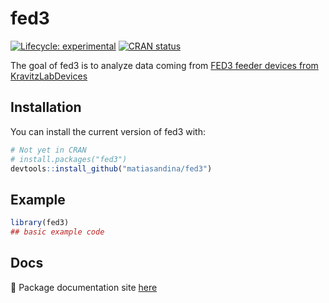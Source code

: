 # fed3

<!-- badges: start -->
[![Lifecycle: experimental](https://img.shields.io/badge/lifecycle-experimental-orange.svg)](https://lifecycle.r-lib.org/articles/stages.html#experimental)
[![CRAN status](https://www.r-pkg.org/badges/version/fed3)](https://CRAN.R-project.org/package=fed3)
<!-- badges: end -->

The goal of fed3 is to analyze data coming from [FED3 feeder devices from KravitzLabDevices](https://github.com/KravitzLabDevices/FED3/)

## Installation

You can install the current version of fed3 with:

``` r
# Not yet in CRAN
# install.packages("fed3")
devtools::install_github("matiasandina/fed3")
```

## Example


``` r
library(fed3)
## basic example code
```

## Docs

📖 Package documentation site [here](matiasandina.github.io/fed3/)